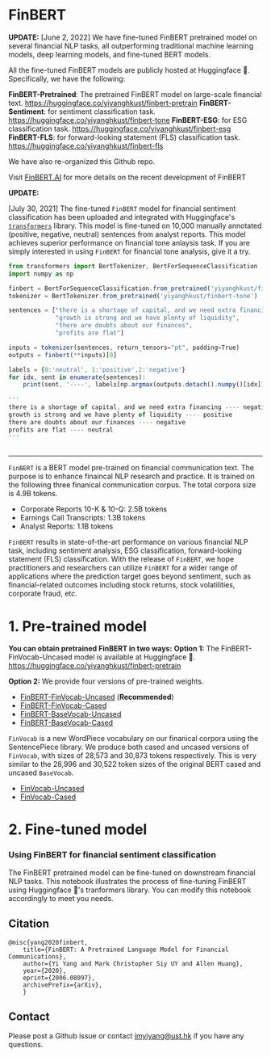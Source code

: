 # FinBERT

**UPDATE:**
[June 2, 2022] We have fine-tuned FinBERT pretrained model on several financial NLP tasks, all outperforming traditional machine learning models, deep learning models, and fine-tuned BERT models.

All the fine-tuned FinBERT models are publicly hosted at Huggingface 🤗. Specifically, we have the following:

**FinBERT-Pretrained**: The pretrained FinBERT model on large-scale financial text. https://huggingface.co/yiyanghkust/finbert-pretrain
**FinBERT-Sentiment**: for sentiment classification task. https://huggingface.co/yiyanghkust/finbert-tone
**FinBERT-ESG**: for ESG classification task. https://huggingface.co/yiyanghkust/finbert-esg
**FinBERT-FLS**: for forward-looking statement (FLS) classification task. https://huggingface.co/yiyanghkust/finbert-fls

We have also re-organized this Github repo. 

Visit [FinBERT.AI](https://finbert.ai/) for more details on the recent development of FinBERT 

**UPDATE:**

[July 30, 2021] The fine-tuned `FinBERT` model for financial sentiment classification has been uploaded and integrated with Huggingface's [`transformers`](https://huggingface.co/transformers/) library. This model is fine-tuned on 10,000 manually annotated (positive, negative, neutral) sentences from analyst reports. This model achieves superior performance on financial tone anlaysis task. If you are simply interested in using `FinBERT` for financial tone analysis, give it a try.

```javascript
from transformers import BertTokenizer, BertForSequenceClassification
import numpy as np

finbert = BertForSequenceClassification.from_pretrained('yiyanghkust/finbert-tone',num_labels=3)
tokenizer = BertTokenizer.from_pretrained('yiyanghkust/finbert-tone')

sentences = ["there is a shortage of capital, and we need extra financing", 
             "growth is strong and we have plenty of liquidity", 
             "there are doubts about our finances", 
             "profits are flat"]

inputs = tokenizer(sentences, return_tensors="pt", padding=True)
outputs = finbert(**inputs)[0]

labels = {0:'neutral', 1:'positive',2:'negative'}
for idx, sent in enumerate(sentences):
    print(sent, '----', labels[np.argmax(outputs.detach().numpy()[idx])])
    
'''
there is a shortage of capital, and we need extra financing ---- negative
growth is strong and we have plenty of liquidity ---- positive
there are doubts about our finances ---- negative
profits are flat ---- neutral
'''
    
```

***


`FinBERT` is a BERT model pre-trained on financial communication text. The purpose is to enhance finaincal NLP research and practice. It is trained on the following three finanical communication corpus. The total corpora size is 4.9B tokens.

* Corporate Reports 10-K & 10-Q: 2.5B tokens 
* Earnings Call Transcripts: 1.3B tokens
* Analyst Reports: 1.1B tokens

`FinBERT` results in state-of-the-art performance on various financial NLP task, including sentiment analysis, ESG classification, forward-looking statement (FLS) classification. With the release of `FinBERT`, we hope practitioners and researchers can utilize `FinBERT` for a wider range of applications where the prediction target goes beyond sentiment, such as financial-related outcomes including stock returns, stock volatilities, corporate fraud, etc.



# 1. Pre-trained model
**You can obtain pretrained FinBERT in two ways:**
**Option 1:**
The FinBERT-FinVocab-Uncased model is available at Huggingface 🤗. https://huggingface.co/yiyanghkust/finbert-pretrain


**Option 2:**
We provide four versions of pre-trained weights. 
- [FinBERT-FinVocab-Uncased](https://gohkust-my.sharepoint.com/:f:/g/personal/imyiyang_ust_hk/EksJcamJpclJlbMweFfB5DQB1XrsxURYN5GSqZw3jmSeSw?e=KAyhsX) (**Recommended**)
- [FinBERT-FinVocab-Cased](https://gohkust-my.sharepoint.com/:f:/g/personal/imyiyang_ust_hk/EgJZkmPlrdBLj6Kb4RXxwGwBymku6G-47QQrPYYDPJfr1Q?e=xA978z)
- [FinBERT-BaseVocab-Uncased](https://gohkust-my.sharepoint.com/:f:/g/personal/imyiyang_ust_hk/ErcYR77ZaxBAnQsmjIJF5joBapAf0HDaH0vWr_WXnoF1sA?e=oBTsSk)
- [FinBERT-BaseVocab-Cased](https://gohkust-my.sharepoint.com/:f:/g/personal/imyiyang_ust_hk/EtBK8m0MBC1Np5sAN-s5ZHsBW2dGCfBvoZtXyD_Xa9ywGw?e=h3veaz)

`FinVocab` is a new WordPiece vocabulary on our finanical corpora using the SentencePiece library. We produce both cased and uncased versions of `FinVocab`, with sizes of 28,573 and 30,873 tokens respectively. This is very similar to the 28,996 and 30,522 token sizes of the original BERT cased and uncased `BaseVocab`. 
- [FinVocab-Uncased](https://gohkust-my.sharepoint.com/:t:/g/personal/imyiyang_ust_hk/EX3C-KM9bTxOjdttsPslLZUBw_mh9Jdh8PB0WTv6b2tEIA?e=DYBVJY)
- [FinVocab-Cased](https://gohkust-my.sharepoint.com/:t:/g/personal/imyiyang_ust_hk/EchaAUzzYKhAidVhkqGp790BuA8UC5E9rTRhTmAnlGzZug?e=eniqml)


# 2. Fine-tuned model
### Using FinBERT for financial sentiment classification
The FinBERT pretrained model can be fine-tuned on downstream financial NLP tasks. This notebook illustrates the process of fine-tuning FinBERT using Huggingface 🤗's tranformers library. You can modify this notebook accordingly to meet you needs.

## Citation
    @misc{yang2020finbert,
        title={FinBERT: A Pretrained Language Model for Financial Communications},
        author={Yi Yang and Mark Christopher Siy UY and Allen Huang},
        year={2020},
        eprint={2006.08097},
        archivePrefix={arXiv},
        }

## Contact
Please post a Github issue or contact [imyiyang@ust.hk](imyiyang@ust.hk) if you have any questions.
